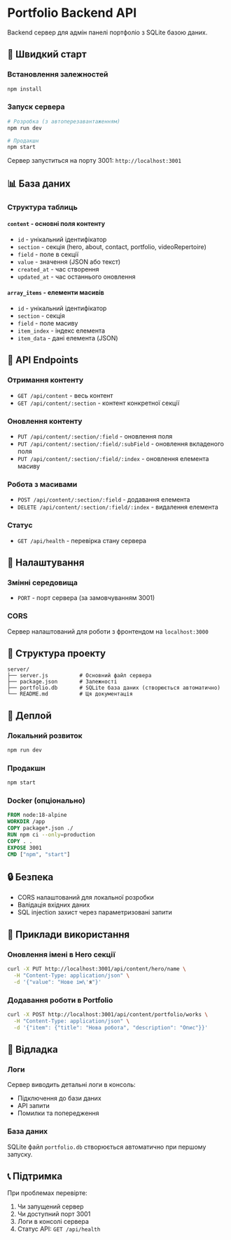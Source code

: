 # Portfolio Backend API

Backend сервер для адмін панелі портфоліо з SQLite базою даних.

## 🚀 Швидкий старт

### Встановлення залежностей
```bash
npm install
```

### Запуск сервера
```bash
# Розробка (з автоперезавантаженням)
npm run dev

# Продакшн
npm start
```

Сервер запуститься на порту 3001: `http://localhost:3001`

## 📊 База даних

### Структура таблиць

#### `content` - основні поля контенту
- `id` - унікальний ідентифікатор
- `section` - секція (hero, about, contact, portfolio, videoRepertoire)
- `field` - поле в секції
- `value` - значення (JSON або текст)
- `created_at` - час створення
- `updated_at` - час останнього оновлення

#### `array_items` - елементи масивів
- `id` - унікальний ідентифікатор
- `section` - секція
- `field` - поле масиву
- `item_index` - індекс елемента
- `item_data` - дані елемента (JSON)

## 🔌 API Endpoints

### Отримання контенту
- `GET /api/content` - весь контент
- `GET /api/content/:section` - контент конкретної секції

### Оновлення контенту
- `PUT /api/content/:section/:field` - оновлення поля
- `PUT /api/content/:section/:field/:subField` - оновлення вкладеного поля
- `PUT /api/content/:section/:field/:index` - оновлення елемента масиву

### Робота з масивами
- `POST /api/content/:section/:field` - додавання елемента
- `DELETE /api/content/:section/:field/:index` - видалення елемента

### Статус
- `GET /api/health` - перевірка стану сервера

## 🔧 Налаштування

### Змінні середовища
- `PORT` - порт сервера (за замовчуванням 3001)

### CORS
Сервер налаштований для роботи з фронтендом на `localhost:3000`

## 📁 Структура проекту
```
server/
├── server.js          # Основний файл сервера
├── package.json       # Залежності
├── portfolio.db       # SQLite база даних (створюється автоматично)
└── README.md          # Ця документація
```

## 🚀 Деплой

### Локальний розвиток
```bash
npm run dev
```

### Продакшн
```bash
npm start
```

### Docker (опціонально)
```dockerfile
FROM node:18-alpine
WORKDIR /app
COPY package*.json ./
RUN npm ci --only=production
COPY . .
EXPOSE 3001
CMD ["npm", "start"]
```

## 🔒 Безпека

- CORS налаштований для локальної розробки
- Валідація вхідних даних
- SQL injection захист через параметризовані запити

## 📝 Приклади використання

### Оновлення імені в Hero секції
```bash
curl -X PUT http://localhost:3001/api/content/hero/name \
  -H "Content-Type: application/json" \
  -d '{"value": "Нове ім\'я"}'
```

### Додавання роботи в Portfolio
```bash
curl -X POST http://localhost:3001/api/content/portfolio/works \
  -H "Content-Type: application/json" \
  -d '{"item": {"title": "Нова робота", "description": "Опис"}}'
```

## 🐛 Відладка

### Логи
Сервер виводить детальні логи в консоль:
- Підключення до бази даних
- API запити
- Помилки та попередження

### База даних
SQLite файл `portfolio.db` створюється автоматично при першому запуску.

## 📞 Підтримка

При проблемах перевірте:
1. Чи запущений сервер
2. Чи доступний порт 3001
3. Логи в консолі сервера
4. Статус API: `GET /api/health`
